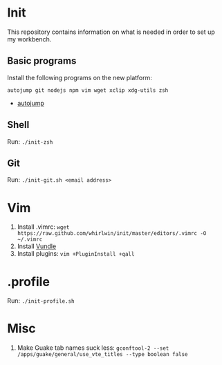 # Init
This repository contains information on what is needed in order to set up my
workbench.

## Basic programs
Install the following programs on the new platform:

    autojump git nodejs npm vim wget xclip xdg-utils zsh

- [autojump](https://github.com/wting/autojump)

## Shell
Run: `./init-zsh`

## Git
Run: `./init-git.sh <email address>`

# Vim
1. Install .vimrc: `wget https://raw.github.com/whirlwin/init/master/editors/.vimrc -O ~/.vimrc`
2. Install [Vundle](https://github.com/VundleVim/Vundle.vim)
3. Install plugins: `vim +PluginInstall +qall`

# .profile
Run: `./init-profile.sh`

# Misc
1. Make Guake tab names suck less: `gconftool-2 --set /apps/guake/general/use_vte_titles --type boolean false`

